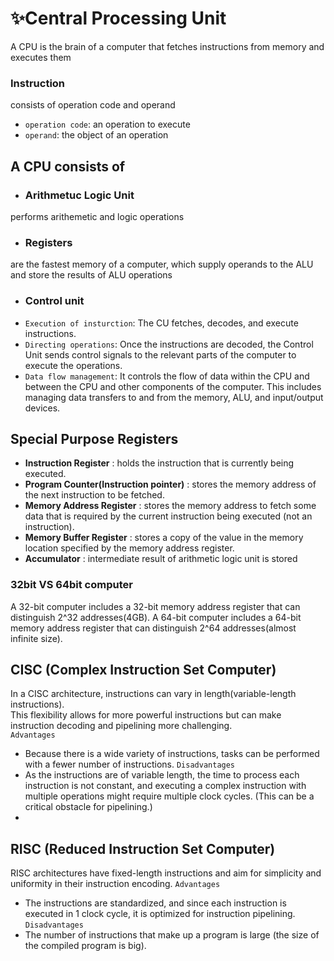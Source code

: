 # ✨Central Processing Unit
A CPU is the brain of a computer that fetches instructions from memory and executes them<br>

### Instruction
consists of operation code and operand<br>
- `operation code`: an operation to execute
- `operand`: the object of an operation

## A CPU consists of
- ### Arithmetuc Logic Unit
performs arithemetic and logic operations
- ### Registers
are the fastest memory of a computer, which supply operands to the ALU and store the results of ALU operations
- ### Control unit
- `Execution of insturction`: The CU fetches, decodes, and execute instructions.
- `Directing operations`: Once the instructions are decoded, the Control Unit sends control signals to the relevant parts of the computer to execute the operations.
- `Data flow management`: It controls the flow of data within the CPU and between the CPU and other components of the computer. This includes managing data transfers to and from the memory, ALU, and input/output devices.

## Special Purpose Registers
* **Instruction Register** : holds the instruction that is currently being executed.
* **Program Counter(Instruction pointer)** : stores the memory address of the next instruction to be fetched.
* **Memory Address Register** : stores the memory address to fetch some data that is required by the current instruction being executed (not an instruction).
* **Memory Buffer Register** : stores a copy of the value in the memory location specified by the memory address register.
* **Accumulator** : intermediate result of arithmetic logic unit is stored
### 32bit VS 64bit computer
A 32-bit computer includes a 32-bit memory address register that can distinguish 2^32 addresses(4GB).
A 64-bit computer includes a 64-bit memory address register that can distinguish 2^64 addresses(almost infinite size).

## CISC (Complex Instruction Set Computer)
In a CISC architecture, instructions can vary in length(variable-length instructions).<br>
This flexibility allows for more powerful instructions but can make instruction decoding and pipelining more challenging.<br>
`Advantages`
- Because there is a wide variety of instructions, tasks can be performed with a fewer number of instructions.
`Disadvantages`
- As the instructions are of variable length, the time to process each instruction is not constant, and executing a complex instruction with multiple operations might require multiple clock cycles. (This can be a critical obstacle for pipelining.)
- 
## RISC (Reduced Instruction Set Computer)
RISC architectures have fixed-length instructions and aim for simplicity and uniformity in their instruction encoding.
`Advantages`
- The instructions are standardized, and since each instruction is executed in 1 clock cycle, it is optimized for instruction pipelining.
`Disadvantages`
- The number of instructions that make up a program is large (the size of the compiled program is big).
